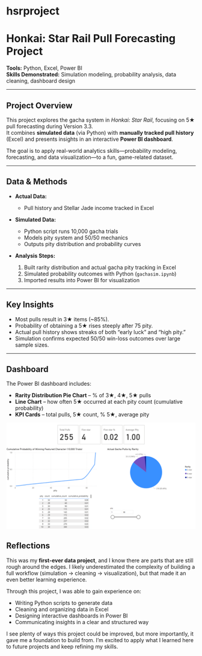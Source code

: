 # hsrproject
# Honkai: Star Rail Pull Forecasting Project

**Tools:** Python, Excel, Power BI  
**Skills Demonstrated:** Simulation modeling, probability analysis, data cleaning, dashboard design  

---

## Project Overview
This project explores the gacha system in *Honkai: Star Rail*, focusing on 5★ pull forecasting during Version 3.3.  
It combines **simulated data** (via Python) with **manually tracked pull history** (Excel) and presents insights in an interactive **Power BI dashboard**.  

The goal is to apply real-world analytics skills—probability modeling, forecasting, and data visualization—to a fun, game-related dataset.

---

## Data & Methods
- **Actual Data:**  
  - Pull history and Stellar Jade income tracked in Excel  

- **Simulated Data:**  
  - Python script runs 10,000 gacha trials  
  - Models pity system and 50/50 mechanics  
  - Outputs pity distribution and probability curves  

- **Analysis Steps:**  
  1. Built rarity distribution and actual gacha pity tracking in Excel  
  2. Simulated probability outcomes with Python (`gachasim.ipynb`)  
  3. Imported results into Power BI for visualization  

---

## Key Insights
- Most pulls result in 3★ items (~85%).  
- Probability of obtaining a 5★ rises steeply after 75 pity.  
- Actual pull history shows streaks of both “early luck” and “high pity.”  
- Simulation confirms expected 50/50 win-loss outcomes over large sample sizes.  

---

## Dashboard
The Power BI dashboard includes:  
- **Rarity Distribution Pie Chart** – % of 3★, 4★, 5★ pulls  
- **Line Chart** – how often 5★ occurred at each pity count (cumulative probability)  
- **KPI Cards** – total pulls, 5★ count, % 5★, average pity

![Power BI Dashboard](power%20bi%20dashboard.png)

## Reflections
This was my **first-ever data project**, and I know there are parts that are still rough around the edges. I likely underestimated the complexity of building a full workflow (simulation → cleaning → visualization), but that made it an even better learning experience.  

Through this project, I was able to gain experience on:  
- Writing Python scripts to generate data  
- Cleaning and organizing data in Excel  
- Designing interactive dashboards in Power BI  
- Communicating insights in a clear and structured way  

I see plenty of ways this project could be improved, but more importantly, it gave me a foundation to build from. I’m excited to apply what I learned here to future projects and keep refining my skills.  

